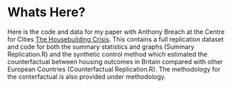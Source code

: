 # Whats Here?

Here is the code and data for my paper with Anthony Breach at the Centre for Cities [The Housebuilding Crisis](https://www.centreforcities.org/publication/the-housebuilding-crisis/). This contains a full replication dataset and code for both the summary statistics and graphs (Summary Replication.R) and the synthetic control method which estimated the counterfactual between housing outcomes in Britain compared with other European Countries (Counterfactual Replication.R). The methodology for the conterfactual is also provided under methodology. 
